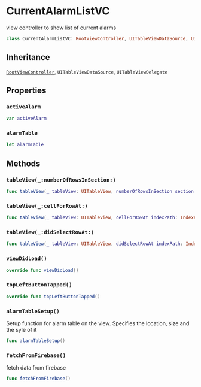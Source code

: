 # CurrentAlarmListVC

view controller to show list of current alarms

``` swift
class CurrentAlarmListVC: RootViewController, UITableViewDataSource, UITableViewDelegate
```

## Inheritance

[`RootViewController`](RootViewController), `UITableViewDataSource`, `UITableViewDelegate`

## Properties

### `activeAlarm`

``` swift
var activeAlarm
```

### `alarmTable`

``` swift
let alarmTable
```

## Methods

### `tableView(_:numberOfRowsInSection:)`

``` swift
func tableView(_ tableView: UITableView, numberOfRowsInSection section: Int) -> Int
```

### `tableView(_:cellForRowAt:)`

``` swift
func tableView(_ tableView: UITableView, cellForRowAt indexPath: IndexPath) -> UITableViewCell
```

### `tableView(_:didSelectRowAt:)`

``` swift
func tableView(_ tableView: UITableView, didSelectRowAt indexPath: IndexPath)
```

### `viewDidLoad()`

``` swift
override func viewDidLoad()
```

### `topLeftButtonTapped()`

``` swift
override func topLeftButtonTapped()
```

### `alarmTableSetup()`

Setup function for  alarm table on the view. Specifies the location, size and the syle of it

``` swift
func alarmTableSetup()
```

### `fetchFromFirebase()`

fetch data from firebase

``` swift
func fetchFromFirebase()
```
